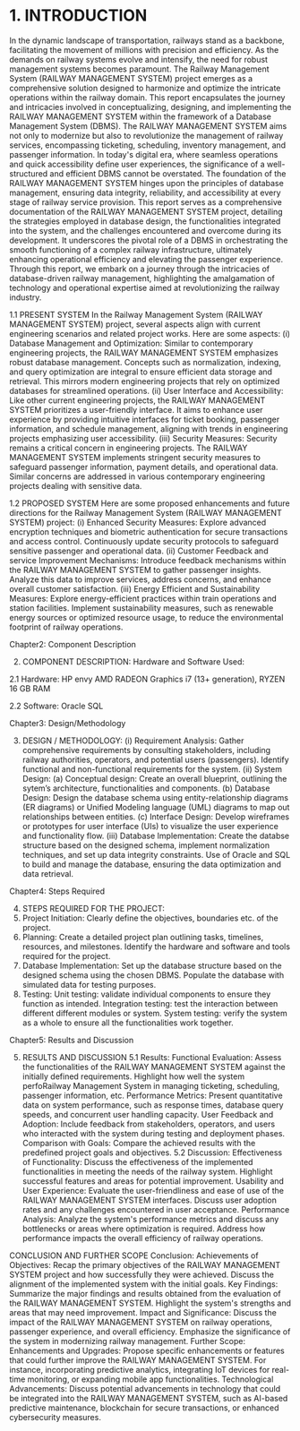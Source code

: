 # 1.	INTRODUCTION

In the dynamic landscape of transportation, railways stand as a backbone, facilitating the movement of millions with precision and efficiency. As the demands on railway systems evolve and intensify, the need for robust management systems becomes paramount. The Railway Management System (RAILWAY MANAGEMENT SYSTEM) project emerges as a comprehensive solution designed to harmonize and optimize the intricate operations within the railway domain.
This report encapsulates the journey and intricacies involved in conceptualizing, designing, and implementing the RAILWAY MANAGEMENT SYSTEM within the framework of a Database Management System (DBMS). The RAILWAY MANAGEMENT SYSTEM aims not only to modernize but also to revolutionize the management of railway services, encompassing ticketing, scheduling, inventory management, and passenger information.
In today's digital era, where seamless operations and quick accessibility define user experiences, the significance of a well-structured and efficient DBMS cannot be overstated. The foundation of the RAILWAY MANAGEMENT SYSTEM hinges upon the principles of database management, ensuring data integrity, reliability, and accessibility at every stage of railway service provision.
This report serves as a comprehensive documentation of the RAILWAY MANAGEMENT SYSTEM project, detailing the strategies employed in database design, the functionalities integrated into the system, and the challenges encountered and overcome during its development. It underscores the pivotal role of a DBMS in orchestrating the smooth functioning of a complex railway infrastructure, ultimately enhancing operational efficiency and elevating the passenger experience.
Through this report, we embark on a journey through the intricacies of database-driven railway management, highlighting the amalgamation of technology and operational expertise aimed at revolutionizing the railway industry.

1.1	PRESENT SYSTEM
In the Railway Management System (RAILWAY MANAGEMENT SYSTEM) project, several aspects align with current engineering scenarios and related project works. Here are some aspects:
(i)	Database Management and Optimization:
Similar to contemporary engineering projects, the RAILWAY MANAGEMENT SYSTEM emphasizes robust database management. Concepts such as normalization, indexing, and query optimization are integral to ensure efficient data storage and retrieval. This mirrors modern engineering projects that rely on optimized databases for streamlined operations.
(ii)	User Interface and Accessibility:
Like other current engineering projects, the RAILWAY MANAGEMENT SYSTEM prioritizes a user-friendly interface. It aims to enhance user experience by providing intuitive interfaces for ticket booking, passenger information, and schedule management, aligning with trends in engineering projects emphasizing user accessibility.
(iii)	Security Measures:
Security remains a critical concern in engineering projects. The RAILWAY MANAGEMENT SYSTEM implements stringent security measures to safeguard passenger information, payment details, and operational data. Similar concerns are addressed in various contemporary engineering projects dealing with sensitive data.

1.2	PROPOSED SYSTEM
Here are some proposed enhancements and future directions for the Railway Management System (RAILWAY MANAGEMENT SYSTEM) project:
(i)	Enhanced Security Measures:
Explore advanced encryption techniques and biometric authentication for secure transactions and access control. Continuously update security protocols to safeguard sensitive passenger and operational data.
(ii)	Customer Feedback and service Improvement Mechanisms:
Introduce feedback mechanisms within the RAILWAY MANAGEMENT SYSTEM to gather passenger insights. Analyze this data to improve services, address concerns, and enhance overall customer satisfaction.
(iii)	Energy Efficient and Sustainability Measures:
Explore energy-efficient practices within train operations and station facilities. Implement sustainability measures, such as renewable energy sources or optimized resource usage, to reduce the environmental footprint of railway operations.
 
Chapter2: Component Description


2.	COMPONENT DESCRIPTION:
Hardware and Software Used:

2.1 Hardware:
HP envy  AMD RADEON Graphics
i7 (13+ generation), RYZEN
16 GB RAM

2.2 Software:
Oracle
SQL
 
Chapter3: Design/Methodology


3.	DESIGN / METHODOLOGY:
(i)	Requirement Analysis: 
Gather comprehensive requirements by consulting stakeholders, including railway authorities, operators, and potential users (passengers). Identify functional and non-functional requirements for the system.
(ii)	System Design:
(a)	Conceptual design: Create an overall blueprint, outlining the sytem’s architecture, functionalities and components.
(b)	Database Design: Design the database schema using entity-relationship diagrams (ER diagrams) or Unified Modeling language (UML) diagrams to map out relationships between entities.
(c)	Interface Design: Develop wireframes or prototypes for user interface (UIs) to visualize the user experience and functionality flow.
(iii)	Database Implementation:
Create the databse structure based on the designed schema, implement normalization techniques, and set up data integrity constraints.
Use of Oracle and SQL to build and manage the database, ensuring the data optimization and data retrieval.


 
Chapter4: Steps Required

4.	STEPS REQUIRED FOR THE PROJECT:
1.	Project Initiation: 
Clearly define the objectives, boundaries etc. of the project.
2.	Planning: 
Create a detailed project plan outlining tasks, timelines, resources, and milestones. Identify the hardware and software and tools required for the project.
3.	Database Implementation:
Set up the database structure based on the designed schema using the chosen DBMS. Populate the database with simulated data for testing purposes.
4.	Testing:
Unit testing: validate individual components to ensure they function as intended.
Integration testing: test the interaction between different different modules or system.
System testing: verify the system as a whole to ensure all the functionalities work together.
 
Chapter5: Results and Discussion
 
5.	RESULTS AND DISCUSSION
5.1	Results:
Functional Evaluation: Assess the functionalities of the RAILWAY MANAGEMENT SYSTEM against the initially defined requirements. Highlight how well the system perfoRailway Management System in managing ticketing, scheduling, passenger information, etc.
Performance Metrics: Present quantitative data on system performance, such as response times, database query speeds, and concurrent user handling capacity.
User Feedback and Adoption: Include feedback from stakeholders, operators, and users who interacted with the system during testing and deployment phases.
Comparison with Goals: Compare the achieved results with the predefined project goals and objectives.
5.2	Discussion:
Effectiveness of Functionality: Discuss the effectiveness of the implemented functionalities in meeting the needs of the railway system. Highlight successful features and areas for potential improvement.
Usability and User Experience: Evaluate the user-friendliness and ease of use of the RAILWAY MANAGEMENT SYSTEM interfaces. Discuss user adoption rates and any challenges encountered in user acceptance.
Performance Analysis: Analyze the system's performance metrics and discuss any bottlenecks or areas where optimization is required. Address how performance impacts the overall efficiency of railway operations.
 
CONCLUSION AND FURTHER SCOPE
Conclusion:
Achievements of Objectives: Recap the primary objectives of the RAILWAY MANAGEMENT SYSTEM project and how successfully they were achieved. Discuss the alignment of the implemented system with the initial goals.
Key Findings: Summarize the major findings and results obtained from the evaluation of the RAILWAY MANAGEMENT SYSTEM. Highlight the system's strengths and areas that may need improvement.
Impact and Significance: Discuss the impact of the RAILWAY MANAGEMENT SYSTEM on railway operations, passenger experience, and overall efficiency. Emphasize the significance of the system in modernizing railway management.
Further Scope:
Enhancements and Upgrades: Propose specific enhancements or features that could further improve the RAILWAY MANAGEMENT SYSTEM. For instance, incorporating predictive analytics, integrating IoT devices for real-time monitoring, or expanding mobile app functionalities.
Technological Advancements: Discuss potential advancements in technology that could be integrated into the RAILWAY MANAGEMENT SYSTEM, such as AI-based predictive maintenance, blockchain for secure transactions, or enhanced cybersecurity measures.

